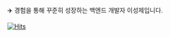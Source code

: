 ✈️ 경험을 통해 꾸준히 성장하는 백엔드 개발자 이성제입니다.

[![Hits](https://hits.seeyoufarm.com/api/count/incr/badge.svg?url=https%3A%2F%2Fgithub.com%2Fdevsj3586%2Fhit-counter&count_bg=%230CB1F3&title_bg=%23555555&icon=&icon_color=%23E7E7E7&title=hits&edge_flat=false)](https://hits.seeyoufarm.com)
